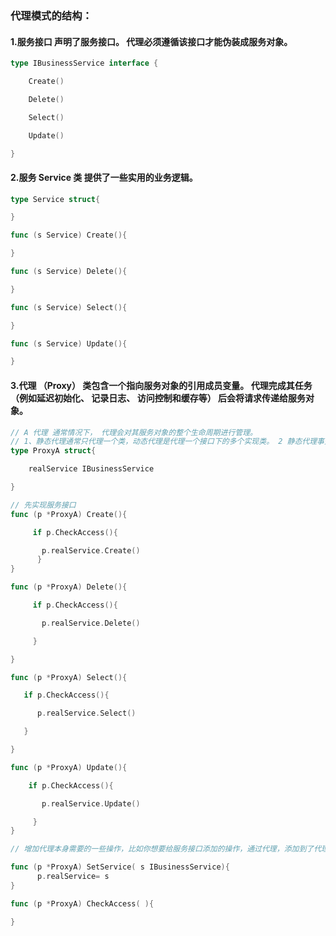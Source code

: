 ### 代理模式的结构：

#### 1.服务接口 声明了服务接口。 代理必须遵循该接口才能伪装成服务对象。

```go
type IBusinessService interface {

    Create()

    Delete()

    Select()

    Update()

}

```

#### 2.服务 Ser­vice 类 提供了一些实用的业务逻辑。

```go
type Service struct{

}

func (s Service) Create(){

}

func (s Service) Delete(){

}

func (s Service) Select(){

}

func (s Service) Update(){

}

```

#### 3.代理 （Proxy） 类包含一个指向服务对象的引用成员变量。 代理完成其任务 （例如延迟初始化、 记录日志、 访问控制和缓存等） 后会将请求传递给服务对象。

```go
// A 代理 通常情况下， 代理会对其服务对象的整个生命周期进行管理。
// 1、静态代理通常只代理一个类，动态代理是代理一个接口下的多个实现类。 2 静态代理事先知道要代理的是什么，而动态代理不知道要代理什么东西，只有在运行时才知道。
type ProxyA struct{

    realService IBusinessService

}

// 先实现服务接口
func (p *ProxyA) Create(){

     if p.CheckAccess(){

       p.realService.Create()
      }
}

func (p *ProxyA) Delete(){

     if p.CheckAccess(){

       p.realService.Delete()

     }

}

func (p *ProxyA) Select(){

   if p.CheckAccess(){

      p.realService.Select()

   }

}

func (p *ProxyA) Update(){

    if p.CheckAccess(){

       p.realService.Update()

     }
}

// 增加代理本身需要的一些操作，比如你想要给服务接口添加的操作，通过代理，添加到了代理身上

func (p *ProxyA) SetService( s IBusinessService){
      p.realService= s
}

func (p *ProxyA) CheckAccess( ){

}

```
